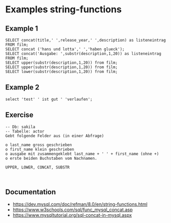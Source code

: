 # Examples string-functions 

## Example 1

```
SELECT concat(title,' ',release_year,' ',description) as listeneintrag FROM film;
SELECT concat ('hans und lotta',' ','haben glueck');
SELECT concat('Ausgabe: ',substr(description,1,20)) as listeneintrag FROM film;
SELECT upper(substr(description,1,20)) from film;
SELECT upper(substr(description,1,20)) from film;
SELECT lower(substr(description,1,20)) from film; 

```

## Example 2 

```
select 'test' ' ist gut ' 'verlaufen';

```

## Exercise 

```
-- Db: sakila
-- Tabelle: actor 
Gebt folgende Felder aus (in einer Abfrage) 

o last_name gross geschrieben 
o first_name klein geschrieben
o ausgabe mit zusammengeklebt last_name + ' ' + first_name (ohne +) 
o erste beiden Buchstaben vom Nachnamen. 

UPPER, LOWER, CONCAT, SUBSTR  



```

## Documentation 

  * https://dev.mysql.com/doc/refman/8.0/en/string-functions.html
  * https://www.w3schools.com/sql/func_mysql_concat.asp
  * https://www.mysqltutorial.org/sql-concat-in-mysql.aspx
